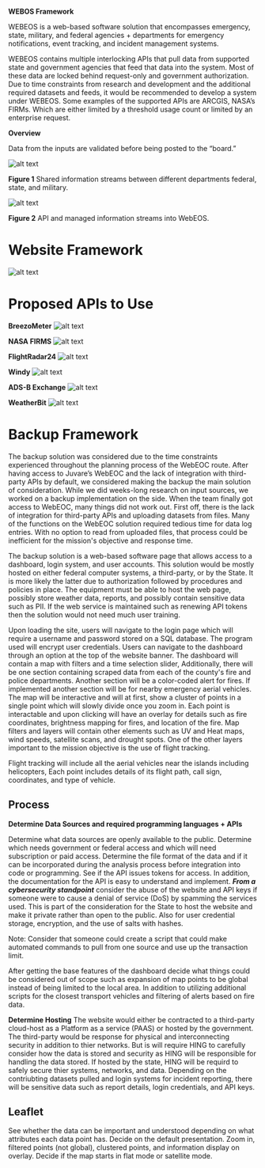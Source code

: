 **WEBOS Framework**

WEBEOS is a web-based software solution that encompasses emergency, state, military, and federal agencies + departments for emergency notifications, event tracking, and incident management systems.

WEBEOS contains multiple interlocking APIs that pull data from supported state and government agencies that feed that data into the system. Most of these data are locked behind request-only and government authorization. Due to time constraints from research and development and the additional required datasets and feeds, it would be recommended to develop a system under WEBEOS. Some examples of the supported APIs are ARCGIS, NASA’s FIRMs. Which are either limited by a threshold usage count or limited by an enterprise request.


**Overview**

Data from the inputs are validated before being posted to the “board.”

![alt text](https://github.com/hingfirewatch/P3I-HING/blob/main/docs/pictures/Screenshot%202025-06-24%20145447.png)

**Figure 1** Shared information streams between different departments federal, state, and military.

![alt text](https://github.com/hingfirewatch/P3I-HING/blob/main/docs/pictures/Framework_Graph.png)

**Figure 2**  API and managed information streams into WebEOS.

# Website Framework
![alt text](https://github.com/hingfirewatch/P3I-HING/blob/main/docs/pictures/Website%20Framework.png)


# Proposed APIs to Use
**BreezoMeter**
![alt text](https://github.com/hingfirewatch/P3I-HING/blob/main/docs/pictures/BreezoMeter%20API.png)

**NASA FIRMS**
![alt text](https://github.com/hingfirewatch/P3I-HING/blob/main/docs/pictures/FIRMS%20API.png)

**FlightRadar24**
![alt text](https://github.com/hingfirewatch/P3I-HING/blob/main/docs/pictures/FlightRadar24%20API.png)

**Windy**
![alt text](https://github.com/hingfirewatch/P3I-HING/blob/main/docs/pictures/Windy%20API.png)

**ADS-B Exchange**
![alt text](https://github.com/hingfirewatch/P3I-HING/blob/main/docs/pictures/ADS-B%20Exchange%20API.png)

**WeatherBit**
![alt text](https://github.com/hingfirewatch/P3I-HING/blob/main/docs/pictures/WeatherBit%20API.png)


# **Backup Framework**

The backup solution was considered due to the time constraints experienced throughout the planning process of the WebEOC route. After having access to Juvare’s WebEOC and the lack of integration with third-party APIs by default, we considered making the backup the main solution of consideration. While we did weeks-long research on input sources, we worked on a backup implementation on the side. When the team finally got access to WebEOC, many things did not work out. First off, there is the lack of integration for third-party APIs and uploading datasets from files. Many of the functions on the WebEOC solution required tedious time for data log entries. With no option to read from uploaded files, that process could be inefficient for the mission's objective and response time.

The backup solution is a web-based software page that allows access to a dashboard, login system, and user accounts. This solution would be mostly hosted on either federal computer systems, a third-party, or by the State. It is more likely the latter due to authorization followed by procedures and policies in place. The equipment must be able to host the web page, possibly store weather data, reports, and possibly contain sensitive data such as PII. If the web service is maintained such as renewing API tokens then the solution would not need much user training.

Upon loading the site, users will navigate to the login page which will require a username and password stored on a SQL database. The program used will encrypt user credentials. Users can navigate to the dashboard through an option at the top of the website banner. The dashboard will contain a map with filters and a time selection slider, Additionally, there will be one section containing scraped data from each of the county's fire and police departments. Another section will be a color-coded alert for fires. If implemented another section will be for nearby emergency aerial vehicles. The map will be interactive and will at first, show a cluster of points in a single point which will slowly divide once you zoom in. Each point is interactable and upon clicking will have an overlay for details such as fire coordinates, brightness mapping for fires, and location of the fire. Map filters and layers will contain other elements such as UV and Heat maps, wind speeds, satellite scans, and drought spots. One of the other layers important to the mission objective is the use of flight tracking. 

Flight tracking will include all the aerial vehicles near the islands including helicopters, Each point includes details of its flight path, call sign, coordinates, and type of vehicle.



## Process

**Determine Data Sources and required programming languages + APIs**

Determine what data sources are openly available to the public. Determine which needs government or federal access and which will need subscription or paid access.
Determine the file format of the data and if it can be incorporated during the analysis process before integration into code or programming.
See if the API issues tokens for access. In addition, the documentation for the API is easy to understand and implement.
***From a cybersecurity standpoint*** consider the abuse of the website and API keys if someone were to cause a denial of service (DoS) by spamming the services used. This is part of the consideration for the State to host the website and make it private rather than open to the public. Also for user credential storage, encryption, and the use of salts with hashes.
 
Note: Consider that someone could create a script that could make automated commands to pull from one source and use up the transaction limit.
 
After getting the base features of the dashboard decide what things could be considered out of scope such as expansion of map points to be global instead of being limited to the local area. In addition to utilizing additional scripts for the closest transport vehicles and filtering of alerts based on fire data.

**Determine Hosting**
The website would either be contracted to a third-party cloud-host as a Platform as a service (PAAS) or hosted by the government. The third-party would be response for physical and interconnecting security in addition to thier networks. But is will require HING to carefully consider how the data is stored and security as HING will be responsible for handling the data stored. If hosted by the state, HING will be requird to safely secure thier systems, networks, and data. Depending on the contriubting datasets pulled and login systems for incident reporting, there will be sensitive data such as report details, login credentials, and API keys.
 
## Leaflet

See whether the data can be important and understood depending on what attributes each data point has.
Decide on the default presentation. Zoom in, filtered points (not global), clustered points, and information display on overlay. Decide if the map starts in flat mode or satellite mode.
